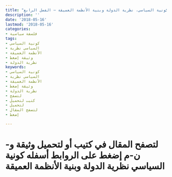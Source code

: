 ```yaml
---
title: "كونية السياسي، نظرية الدولة وبنية الأنظمة العميقة – الفصل الرابع"
description: ''
date: '2018-05-16'
lastmod: '2018-05-16'
categories:
- فلسفة سياسية
tags:
- كونية السياسي
- السياسي نظرية
- الأنظمة العميقة
- وثيقة إضغط
- نظرية الدولة
keywords:
- كونية السياسي
- السياسي نظرية
- الأنظمة العميقة
- وثيقة إضغط
- نظرية الدولة
- لتصفح
- كتيب لتحميل
- لتحميل
- لتصفح المقال
- إضغط

---
```

# **لتصفح المقال في كتيب أو لتحميل وثيقة و-ن-م إضغط على الروابط أسفله** **كونية السياسي نظرية الدولة وبنية الأنظمة العميقة**

###